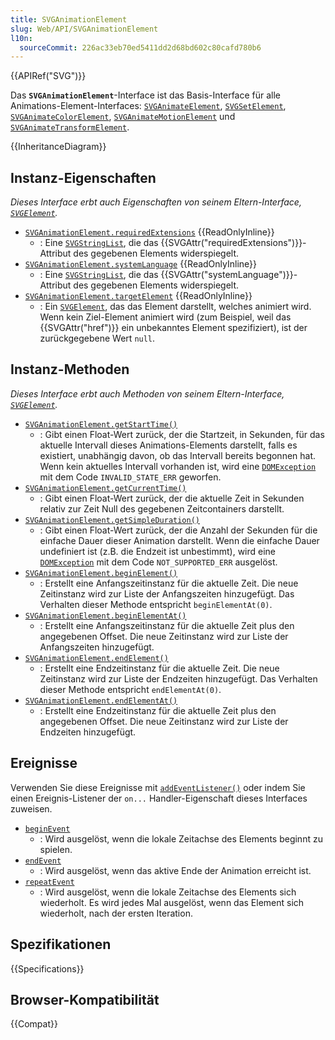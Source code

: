 ```yaml
---
title: SVGAnimationElement
slug: Web/API/SVGAnimationElement
l10n:
  sourceCommit: 226ac33eb70ed5411dd2d68bd602c80cafd780b6
---
```


{{APIRef("SVG")}}

Das **`SVGAnimationElement`**-Interface ist das Basis-Interface für alle Animations-Element-Interfaces: [`SVGAnimateElement`](/de/docs/Web/API/SVGAnimateElement), [`SVGSetElement`](/de/docs/Web/API/SVGSetElement), [`SVGAnimateColorElement`](/de/docs/Web/API/SVGAnimateColorElement), [`SVGAnimateMotionElement`](/de/docs/Web/API/SVGAnimateMotionElement) und [`SVGAnimateTransformElement`](/de/docs/Web/API/SVGAnimateTransformElement).

{{InheritanceDiagram}}

## Instanz-Eigenschaften

_Dieses Interface erbt auch Eigenschaften von seinem Eltern-Interface, [`SVGElement`](/de/docs/Web/API/SVGElement)._

- [`SVGAnimationElement.requiredExtensions`](/de/docs/Web/API/SVGAnimationElement/requiredExtensions) {{ReadOnlyInline}}
  - : Eine [`SVGStringList`](/de/docs/Web/API/SVGStringList), die das {{SVGAttr("requiredExtensions")}}-Attribut des gegebenen Elements widerspiegelt.
- [`SVGAnimationElement.systemLanguage`](/de/docs/Web/API/SVGAnimationElement/systemLanguage) {{ReadOnlyInline}}
  - : Eine [`SVGStringList`](/de/docs/Web/API/SVGStringList), die das {{SVGAttr("systemLanguage")}}-Attribut des gegebenen Elements widerspiegelt.
- [`SVGAnimationElement.targetElement`](/de/docs/Web/API/SVGAnimationElement/targetElement) {{ReadOnlyInline}}
  - : Ein [`SVGElement`](/de/docs/Web/API/SVGElement), das das Element darstellt, welches animiert wird. Wenn kein Ziel-Element animiert wird (zum Beispiel, weil das {{SVGAttr("href")}} ein unbekanntes Element spezifiziert), ist der zurückgegebene Wert `null`.

## Instanz-Methoden

_Dieses Interface erbt auch Methoden von seinem Eltern-Interface, [`SVGElement`](/de/docs/Web/API/SVGElement)._

- [`SVGAnimationElement.getStartTime()`](/de/docs/Web/API/SVGAnimationElement/getStartTime)
  - : Gibt einen Float-Wert zurück, der die Startzeit, in Sekunden, für das aktuelle Intervall dieses Animations-Elements darstellt, falls es existiert, unabhängig davon, ob das Intervall bereits begonnen hat. Wenn kein aktuelles Intervall vorhanden ist, wird eine [`DOMException`](/de/docs/Web/API/DOMException) mit dem Code `INVALID_STATE_ERR` geworfen.
- [`SVGAnimationElement.getCurrentTime()`](/de/docs/Web/API/SVGAnimationElement/getCurrentTime)
  - : Gibt einen Float-Wert zurück, der die aktuelle Zeit in Sekunden relativ zur Zeit Null des gegebenen Zeitcontainers darstellt.
- [`SVGAnimationElement.getSimpleDuration()`](/de/docs/Web/API/SVGAnimationElement/getSimpleDuration)
  - : Gibt einen Float-Wert zurück, der die Anzahl der Sekunden für die einfache Dauer dieser Animation darstellt. Wenn die einfache Dauer undefiniert ist (z.B. die Endzeit ist unbestimmt), wird eine [`DOMException`](/de/docs/Web/API/DOMException) mit dem Code `NOT_SUPPORTED_ERR` ausgelöst.
- [`SVGAnimationElement.beginElement()`](/de/docs/Web/API/SVGAnimationElement/beginElement)
  - : Erstellt eine Anfangszeitinstanz für die aktuelle Zeit. Die neue Zeitinstanz wird zur Liste der Anfangszeiten hinzugefügt. Das Verhalten dieser Methode entspricht `beginElementAt(0)`.
- [`SVGAnimationElement.beginElementAt()`](/de/docs/Web/API/SVGAnimationElement/beginElementAt)
  - : Erstellt eine Anfangszeitinstanz für die aktuelle Zeit plus den angegebenen Offset. Die neue Zeitinstanz wird zur Liste der Anfangszeiten hinzugefügt.
- [`SVGAnimationElement.endElement()`](/de/docs/Web/API/SVGAnimationElement/endElement)
  - : Erstellt eine Endzeitinstanz für die aktuelle Zeit. Die neue Zeitinstanz wird zur Liste der Endzeiten hinzugefügt. Das Verhalten dieser Methode entspricht `endElementAt(0)`.
- [`SVGAnimationElement.endElementAt()`](/de/docs/Web/API/SVGAnimationElement/endElementAt)
  - : Erstellt eine Endzeitinstanz für die aktuelle Zeit plus den angegebenen Offset. Die neue Zeitinstanz wird zur Liste der Endzeiten hinzugefügt.

## Ereignisse

Verwenden Sie diese Ereignisse mit [`addEventListener()`](/de/docs/Web/API/EventTarget/addEventListener) oder indem Sie einen Ereignis-Listener der `on...` Handler-Eigenschaft dieses Interfaces zuweisen.

- [`beginEvent`](/de/docs/Web/API/SVGAnimationElement/beginEvent_event)
  - : Wird ausgelöst, wenn die lokale Zeitachse des Elements beginnt zu spielen.
- [`endEvent`](/de/docs/Web/API/SVGAnimationElement/endEvent_event)
  - : Wird ausgelöst, wenn das aktive Ende der Animation erreicht ist.
- [`repeatEvent`](/de/docs/Web/API/SVGAnimationElement/repeatEvent_event)
  - : Wird ausgelöst, wenn die lokale Zeitachse des Elements sich wiederholt. Es wird jedes Mal ausgelöst, wenn das Element sich wiederholt, nach der ersten Iteration.

## Spezifikationen

{{Specifications}}

## Browser-Kompatibilität

{{Compat}}
